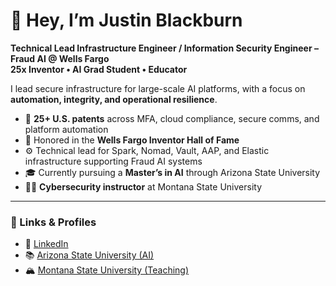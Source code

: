 # 👋 Hey, I’m Justin Blackburn

**Technical Lead Infrastructure Engineer / Information Security Engineer – Fraud AI @ Wells Fargo**  
**25x Inventor • AI Grad Student • Educator**

I lead secure infrastructure for large-scale AI platforms, with a focus on **automation, integrity, and operational resilience**.

- 🔐 **25+ U.S. patents** across MFA, cloud compliance, secure comms, and platform automation  
- 🧠 Honored in the **Wells Fargo Inventor Hall of Fame**  
- ⚙️ Technical lead for Spark, Nomad, Vault, AAP, and Elastic infrastructure supporting Fraud AI systems  
- 🎓 Currently pursuing a **Master’s in AI** through Arizona State University  
- 🧑‍🏫 **Cybersecurity instructor** at Montana State University  

---

### 🔗 Links & Profiles

- 💼 [LinkedIn](https://linkedin.com/in/justinblackburnmt)  
- 📚 [Arizona State University (AI)](https://www.asu.edu/)  
- 🏔️ [Montana State University (Teaching)](https://www.montana.edu/)
